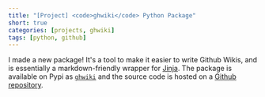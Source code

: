 ```yaml
---
title: "[Project] <code>ghwiki</code> Python Package"
short: true
categories: [projects, ghwiki]
tags: [python, github]
---
```

I made a new package! It's a tool to make it easier to write Github Wikis,
and is essentially a markdown-friendly wrapper for [Jinja](http://jinja.pocoo.org/).
The package is available on Pypi as [`ghwiki`]() and the source code is hosted
on a [Github repository](https://github.com/A1Liu/ghwiki).
